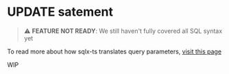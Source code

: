 # UPDATE satement

> ⚠️ **FEATURE NOT READY**: We still haven't fully covered all SQL syntax yet

To read more about how sqlx-ts translates query parameters, [visit this page](./4.1.SELECT.md)

WIP